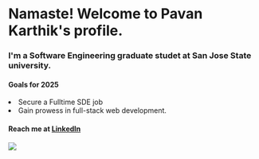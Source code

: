 # Namaste! Welcome to  Pavan Karthik's profile.

### I'm a Software Engineering graduate studet at San Jose State university.

#### Goals for 2025  <ol> 
<li> Secure a Fulltime SDE job </li>
<li>Gain prowess in full-stack web development. </li>
                  
#### Reach me at [LinkedIn](https://www.linkedin.com/in/pavankarthikg/)

<img src="https://github-readme-stats.vercel.app/api?username=pavankarthikg&&show_icons=true&title_color=ffffff&icon_color=bb2acf&text_color=daf7dc&bg_color=151515">


<!--
**pavankarthikg/pavankarthikg** is a ✨ _special_ ✨ repository because its `README.md` (this file) appears on your GitHub profile.

Here are some ideas to get you started:

- 🔭 I’m currently working on ...
- 🌱 I’m currently learning ...
- 👯 I’m looking to collaborate on ...
- 🤔 I’m looking for help with ...
- 💬 Ask me about ...
- 📫 How to reach me: ...
- 😄 Pronouns: ...
- ⚡ Fun fact: ...
-->
